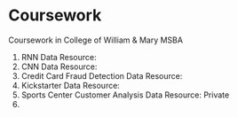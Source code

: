 # Coursework
Coursework in College of William &amp; Mary MSBA

1. RNN
Data Resource:
2. CNN
Data Resource:
5. Credit Card Fraud Detection
Data Resource:
6. Kickstarter
Data Resource:
7. Sports Center Customer Analysis
Data Resource: Private
8. 
